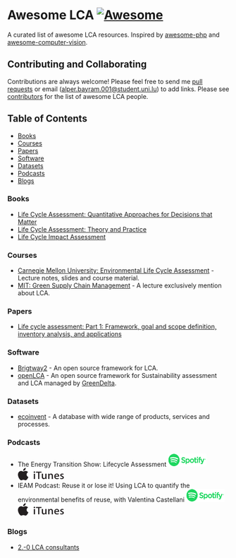 # Awesome LCA [![Awesome](https://cdn.rawgit.com/sindresorhus/awesome/d7305f38d29fed78fa85652e3a63e154dd8e8829/media/badge.svg)](https://github.com/sindresorhus/awesome)

A curated list of awesome LCA resources. Inspired by [awesome-php](https://github.com/ziadoz/awesome-php) and [awesome-computer-vision](https://github.com/jbhuang0604/awesome-computer-vision).

## Contributing and Collaborating
Contributions are always welcome! Please feel free to send me [pull requests](https://github.com/alpby/awesome-lca/pulls) or email (alper.bayram.001@student.uni.lu) to add links. Please see [contributors](https://github.com/ziadoz/awesome-php/blob/master/people.md) for the list of awesome LCA people.

## Table of Contents

 - [Books](#books)
 - [Courses](#courses)
 - [Papers](#papers)
 - [Software](#software)
 - [Datasets](#datasets)
 - [Podcasts](#podcasts)
 - [Blogs](#blogs)

### Books

* [Life Cycle Assessment: Quantitative Approaches for Decisions that Matter](https://www.lcatextbook.com/)
* [Life Cycle Assessment: Theory and Practice](https://www.springer.com/gp/book/9783319564746)
* [Life Cycle Impact Assessment](https://www.springer.com/gp/book/9789401797436)

### Courses

* [Carnegie Mellon University: Environmental Life Cycle Assessment](https://app.boxcn.net/s/5mnzyq1y3gcyjrveubf4) - Lecture notes, slides and course material.
* [MIT: Green Supply Chain Management](https://ocw.mit.edu/courses/engineering-systems-division/esd-s43-green-supply-chain-management-spring-2014/lecture-notes-and-videos/lecture-5-life-cycle-analysis/) - A lecture exclusively mention about LCA.

### Papers

* [Life cycle assessment: Part 1: Framework, goal and scope definition, inventory analysis, and applications](https://www.sciencedirect.com/science/article/pii/S0160412003002459)

### Software

* [Brigtway2](https://brightwaylca.org/) - An open source framework for LCA.
* [openLCA](http://www.openlca.org/) - An open source framework for Sustainability assessment and LCA managed by [GreenDelta](https://www.greendelta.com/).

### Datasets

* [ecoinvent](https://www.ecoinvent.org/database/database.html) - A database with wide range of products, services and processes.

### Podcasts

* The Energy Transition Show: Lifecycle Assessment [![Spotify](./imgs/spotifyLogo.svg)](https://open.spotify.com/episode/0bPC7VKWiYupjLMk8x8GTv) [![iTunes](./imgs/iTunesLogo.svg)](https://podcasts.apple.com/us/podcast/episode-59-lifecycle-assessment/id1042713378?i=1000398510949)
* IEAM Podcast: Reuse it or lose it! Using LCA to quantify the environmental benefits of reuse, with Valentina Castellani [![Spotify](./imgs/spotifyLogo.svg)](https://open.spotify.com/episode/0bPC7VKWiYupjLMk8x8GTv) [![iTunes](./imgs/iTunesLogo.svg)](https://podcasts.apple.com/us/podcast/reuse-it-or-lose-it-using/id426676729?i=1000346733843&mt=2)

### Blogs

* [2.-0 LCA consultants](https://lca-net.com/blog/)
